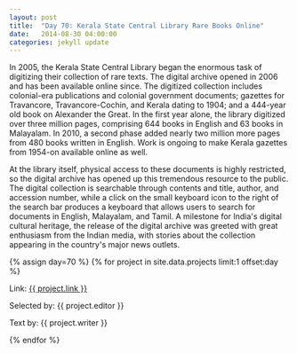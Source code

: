 ```yaml
---
layout: post
title:  "Day 70: Kerala State Central Library Rare Books Online"
date:   2014-08-30 04:00:00
categories: jekyll update
---
```


<!-- Remember to change the date above -->

In 2005, the Kerala State Central Library began the enormous task of digitizing their collection of rare texts. The digital archive opened in 2006 and has been available online since. The digitized collection includes colonial-era publications and colonial government documents; gazettes for Travancore, Travancore-Cochin, and Kerala dating to 1904; and a 444-year old book on Alexander the Great. In the first year alone, the library digitized over three million pages, comprising 644 books in English and 63 books in Malayalam. In 2010, a second phase added nearly two million more pages from 480 books written in English. Work is ongoing to make Kerala gazettes from 1954-on available online as well. 

At the library itself, physical access to these documents is highly restricted, so the digital archive has opened up this tremendous resource to the public. The digital collection is searchable through contents and title, author, and accession number, while a click on the small keyboard icon to the right of the search bar produces a keyboard that allows users to search for documents in English, Malayalam, and Tamil. A milestone for India's digital cultural heritage, the release of the digital archive was greeted with great enthusiasm from the Indian media, with stories about the collection appearing in the country's major news outlets.


<!-- Remember to assign the day -->
{% assign day=70 %}
{% for project in site.data.projects limit:1 offset:day %}
<p>Link: <a href="{{ project.link }}">{{ project.link }}</a></p>
<p>Selected by: {{ project.editor }}</p>
<p>Text by: {{ project.writer }}</p>
{% endfor %}
